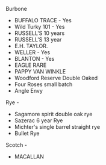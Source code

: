 Burbone

- BUFFALO TRACE - Yes
- Wild Turky 101 - Yes
- RUSSELL'S 10 years 
- RUSSELL'S 13 year 
- E.H. TAYLOR. 
- WELLER - Yes
- BLANTON - Yes
- EAGLE RARE
- PAPPY VAN WINKLE
- Woodford Reserve Double Oaked 
- Four Roses small batch
- Angle Envy

Rye - 
- Sagamore spirit double oak rye 
- Sazerac 6 year Rye
- Michter's single barrel straight rye
- Bullet Rye


Scotch - 
- MACALLAN